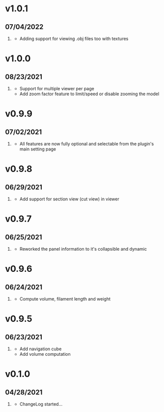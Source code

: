 # v1.0.1
## 07/04/2022

1. [](#new)
    * Adding support for viewing .obj files too with textures

# v1.0.0
## 08/23/2021

1. [](#new)
    * Support for multiple viewer per page
    * Add zoom factor feature to limit/speed or disable zooming the model

# v0.9.9
##  07/02/2021

1. [](#new)
    * All features are now fully optional and selectable from the plugin's main setting page

# v0.9.8
##  06/29/2021

1. [](#new)
    * Add support for section view (cut view) in viewer

# v0.9.7
##  06/25/2021

1. [](#new)
    * Reworked the panel information to it's collapsible and dynamic

# v0.9.6
##  06/24/2021

1. [](#new)
    * Compute volume, filament length and weight

# v0.9.5
##  06/23/2021

1. [](#new)
    * Add navigation cube
    * Add volume computation

# v0.1.0
##  04/28/2021

1. [](#new)
    * ChangeLog started...
